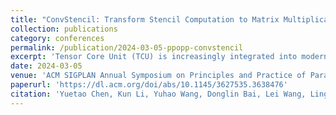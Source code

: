 ```yaml
---
title: "ConvStencil: Transform Stencil Computation to Matrix Multiplication on Tensor Cores"
collection: publications
category: conferences
permalink: /publication/2024-03-05-ppopp-convstencil
excerpt: 'Tensor Core Unit (TCU) is increasingly integrated into modern high-performance processors to enhance matrix multiplication performance. However, constrained to its over-specification, its potential for improving other critical scientific operations like stencil computations remains untapped. This paper presents ConvStencil1, a novel stencil computing system designed to efficiently transform stencil computation to matrix multiplication on Tensor Cores. We first develop a performance model for ConvStencil to guide algorithm design and optimization on TCUs. Based on this model, we propose three techniques: (1) Memory-efficient Layout Transformation using the stencil2row method; (2) Computation-dense Compute Adaptation with Dual Tessellation and kernel fusion; and (3) Performance-boosting Conflict Removal using a Lookup Table and Dirty Bits Padding. ConvStencil outperforms other stencil optimization frameworks, achieving significant speedups compared to solutions like AMOS, cuDNN, Brick, DRStencil, and TCStencil. By transforming stencil computation on Tensor Cores, ConvStencil promises to improve the performance of various scientific and engineering applications.'
date: 2024-03-05
venue: 'ACM SIGPLAN Annual Symposium on Principles and Practice of Parallel Programming (PPoPP)'
paperurl: 'https://dl.acm.org/doi/abs/10.1145/3627535.3638476'
citation: 'Yuetao Chen, Kun Li, Yuhao Wang, Donglin Bai, Lei Wang, Lingxiao Ma, Liang Yuan, Yunquan Zhang, Ting Cao, Mao Yang. (2024). "ConvStencil: Transform Stencil Computation to Matrix Multiplication on Tensor Cores." <i>PPoPP</i>.'
---
```

